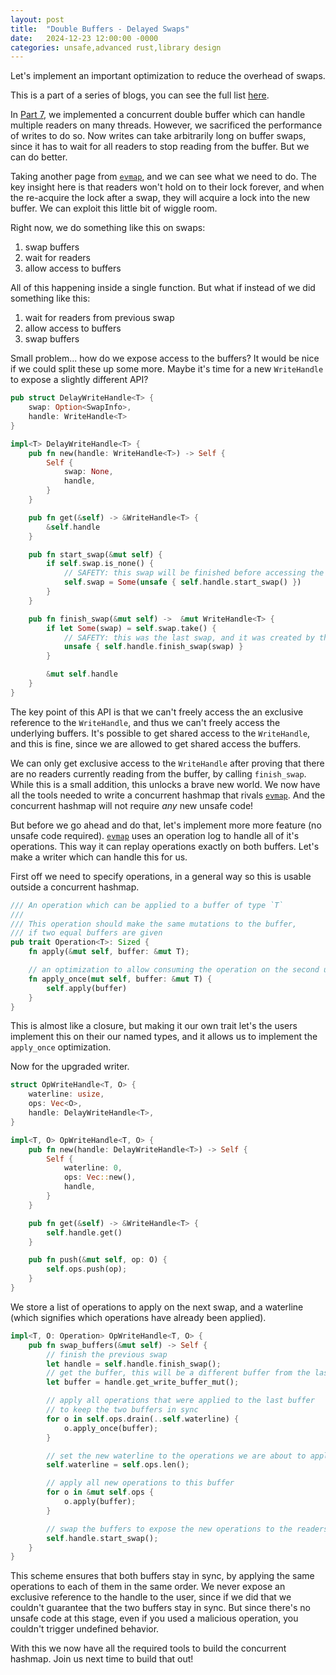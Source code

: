 ```yaml
---
layout: post
title:  "Double Buffers - Delayed Swaps"
date:   2024-12-23 12:00:00 -0000
categories: unsafe,advanced rust,library design
---
```


Let's implement an important optimization to reduce the overhead of swaps.

This is a part of a series of blogs, you can see the full list [here](Double-Buffer-1.html).

In [Part 7](Double-Buffer-7.html), we implemented a concurrent double buffer which can handle multiple readers on many threads.
However, we sacrificed the performance of writes to do so. Now writes can take arbitrarily long on buffer swaps, since it
has to wait for all readers to stop reading from the buffer. But we can do better.

Taking another page from [`evmap`](https://crates.io/crates/evmap/), and we can see what we need to do.
The key insight here is that readers won't hold on to their lock forever, and when the re-acquire the lock after a swap,
they will acquire a lock into the new buffer. We can exploit this little bit of wiggle room.

Right now, we do something like this on swaps:

1. swap buffers
2. wait for readers
3. allow access to buffers

All of this happening inside a single function. But what if instead of we did something like this:

1. wait for readers from previous swap
2. allow access to buffers
3. swap buffers

Small problem... how do we expose access to the buffers? It would be nice if we could split these up some more.
Maybe it's time for a new `WriteHandle` to expose a slightly different API?

```rust
pub struct DelayWriteHandle<T> {
    swap: Option<SwapInfo>,
    handle: WriteHandle<T>
}

impl<T> DelayWriteHandle<T> {
    pub fn new(handle: WriteHandle<T>) -> Self {
        Self {
            swap: None,
            handle,
        }
    }

    pub fn get(&self) -> &WriteHandle<T> {
        &self.handle
    }

    pub fn start_swap(&mut self) {
        if self.swap.is_none() {
            // SAFETY: this swap will be finished before accessing the buffers via exclusive references
            self.swap = Some(unsafe { self.handle.start_swap() })
        }
    }

    pub fn finish_swap(&mut self) ->  &mut WriteHandle<T> {
        if let Some(swap) = self.swap.take() {
            // SAFETY: this was the last swap, and it was created by this handle
            unsafe { self.handle.finish_swap(swap) }
        }

        &mut self.handle
    }
}
```

The key point of this API is that we can't freely access the an exclusive reference to the `WriteHandle`, and
thus we can't freely access the underlying buffers. It's possible to get shared access to the `WriteHandle`,
and this is fine, since we are allowed to get shared access the buffers.

We can only get exclusive access to the `WriteHandle` after proving that there are no readers currently reading
from the buffer, by calling `finish_swap`. While this is a small addition, this unlocks a brave new world.
We now have all the tools needed to write a concurrent hashmap that rivals [`evmap`](https://crates.io/crates/evmap/). 
And the concurrent hashmap will not require *any* new unsafe code!

But before we go ahead and do that, let's implement more more feature (no unsafe code required). [`evmap`](https://crates.io/crates/evmap/)
uses an operation log to handle all of it's operations. This way it can replay operations exactly on both buffers.
Let's make a writer which can handle this for us.

First off we need to specify operations, in a general way so this is usable outside a concurrent hashmap.

```rust
/// An operation which can be applied to a buffer of type `T`
/// 
/// This operation should make the same mutations to the buffer,
/// if two equal buffers are given
pub trait Operation<T>: Sized {
    fn apply(&mut self, buffer: &mut T);

    // an optimization to allow consuming the operation on the second use
    fn apply_once(mut self, buffer: &mut T) {
        self.apply(buffer)
    }
}
```

This is almost like a closure, but making it our own trait let's the users implement this on their our named types,
and it allows us to implement the `apply_once` optimization. 

Now for the upgraded writer.

```rust
struct OpWriteHandle<T, O> {
    waterline: usize,
    ops: Vec<O>,
    handle: DelayWriteHandle<T>,
}

impl<T, O> OpWriteHandle<T, O> {
    pub fn new(handle: DelayWriteHandle<T>) -> Self {
        Self {
            waterline: 0,
            ops: Vec::new(),
            handle,
        }
    }

    pub fn get(&self) -> &WriteHandle<T> {
        self.handle.get()
    }

    pub fn push(&mut self, op: O) {
        self.ops.push(op);
    }
}
```

We store a list of operations to apply on the next swap, and a waterline (which signifies which operations have already been applied).

```rust
impl<T, O: Operation> OpWriteHandle<T, O> {
    pub fn swap_buffers(&mut self) -> Self {
        // finish the previous swap
        let handle = self.handle.finish_swap();
        // get the buffer, this will be a different buffer from the last swap
        let buffer = handle.get_write_buffer_mut();

        // apply all operations that were applied to the last buffer
        // to keep the two buffers in sync
        for o in self.ops.drain(..self.waterline) {
            o.apply_once(buffer);
        }

        // set the new waterline to the operations we are about to apply
        self.waterline = self.ops.len();

        // apply all new operations to this buffer
        for o in &mut self.ops {
            o.apply(buffer);
        }

        // swap the buffers to expose the new operations to the readers
        self.handle.start_swap();
    }
}
```

This scheme ensures that both buffers stay in sync, by applying the same operations to each of them in the same order.
We never expose an exclusive reference to the handle to the user, since if we did that we couldn't guarantee that
the two buffers stay in sync. But since there's no unsafe code at this stage, even if you used a malicious
operation, you couldn't trigger undefined behavior.

With this we now have all the required tools to build the concurrent hashmap. Join us next time to build that out!